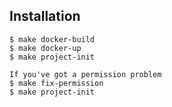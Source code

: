 ## Installation
```
$ make docker-build
$ make docker-up
$ make project-init

If you've got a permission problem
$ make fix-permission
$ make project-init
```
